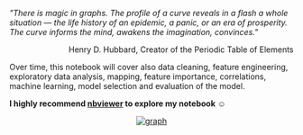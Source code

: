 *"There is magic in graphs. The profile of a curve reveals in a flash a whole situation — the life history of an epidemic, a panic, or an era of prosperity. The curve informs the mind, awakens the imagination, convinces."*
<p align="right"> 
Henry D. Hubbard, Creator of the Periodic Table of Elements
</p>

Over time, this notebook will cover also data cleaning, feature engineering, exploratory data analysis, mapping, feature importance, correlations, machine learning, model selection and evaluation of the model.

**I highly recommend [nbviewer](https://nbviewer.org/) to explore my notebook**  :relaxed:

<p align="center">                                                                                                                      
  <a href="https://user-images.githubusercontent.com/73826011/150744607-3fb04f60-cdb9-4f15-a328-d33145f91417.png">
    <img alt="graph" src="https://user-images.githubusercontent.com/73826011/150744607-3fb04f60-cdb9-4f15-a328-d33145f91417.png"/></a>
</p>
